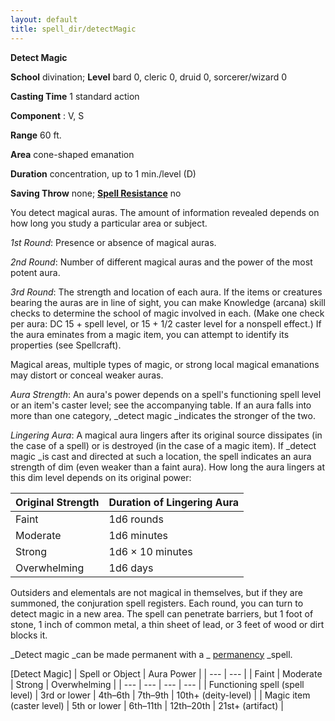 ```yaml
---
layout: default
title: spell_dir/detectMagic
---
```

 **Detect Magic**

**School** divination; **Level** bard 0, cleric 0, druid 0, sorcerer/wizard 0

**Casting Time** 1 standard action

**Component** : V, S

**Range** 60 ft.

**Area** cone-shaped emanation

**Duration** concentration, up to 1 min./level (D)

**Saving Throw** none; **[Spell Resistance](../glossary#_spell-resistance)** no

You detect magical auras. The amount of information revealed depends on how long you study a particular area or subject.

_1st Round_: Presence or absence of magical auras.

_2nd Round_: Number of different magical auras and the power of the most potent aura.

_3rd Round_: The strength and location of each aura. If the items or creatures bearing the auras are in line of sight, you can make Knowledge (arcana) skill checks to determine the school of magic involved in each. (Make one check per aura: DC 15 + spell level, or 15 + 1/2 caster level for a nonspell effect.) If the aura eminates from a magic item, you can attempt to identify its properties (see Spellcraft).

Magical areas, multiple types of magic, or strong local magical emanations may distort or conceal weaker auras.

_Aura Strength_: An aura's power depends on a spell's functioning spell level or an item's caster level; see the accompanying table. If an aura falls into more than one category, _detect magic _indicates the stronger of the two.

_Lingering Aura_: A magical aura lingers after its original source dissipates (in the case of a spell) or is destroyed (in the case of a magic item). If _detect magic _is cast and directed at such a location, the spell indicates an aura strength of dim (even weaker than a faint aura). How long the aura lingers at this dim level depends on its original power:

| Original Strength | Duration of Lingering Aura |
| --- | --- |
| Faint | 1d6 rounds |
| Moderate | 1d6 minutes |
| Strong | 1d6 × 10 minutes |
| Overwhelming | 1d6 days |

Outsiders and elementals are not magical in themselves, but if they are summoned, the conjuration spell registers. Each round, you can turn to detect magic in a new area. The spell can penetrate barriers, but 1 foot of stone, 1 inch of common metal, a thin sheet of lead, or 3 feet of wood or dirt blocks it.

_Detect magic _can be made permanent with a _ [permanency](permanency#_permanency) _spell.

[Detect Magic]
| Spell or Object | Aura Power |
| --- | --- |
| Faint | Moderate | Strong | Overwhelming |
| --- | --- | --- | --- |
| Functioning spell (spell level) | 3rd or lower | 4th–6th | 7th–9th | 10th+ (deity-level) |
| Magic item (caster level) | 5th or lower | 6th–11th | 12th–20th | 21st+ (artifact) |

